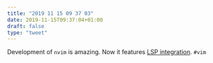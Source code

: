 ```yaml
---
title: "2019 11 15 09 37 03"
date: 2019-11-15T09:37:04+01:00
draft: false
type: "tweet"
---
```

Development of `nvim` is amazing. Now it features [LSP integration](https://github.com/neovim/neovim/pull/11336). `#vim`
